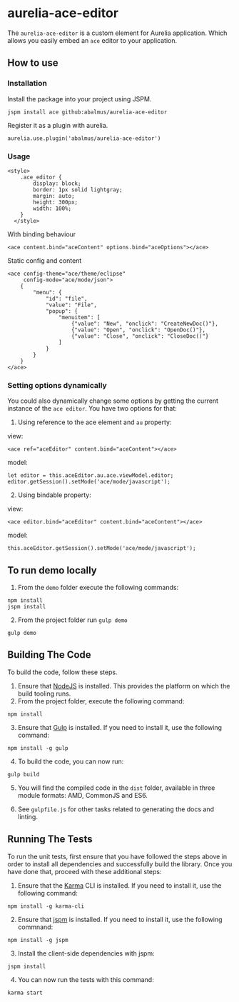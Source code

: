 # aurelia-ace-editor

The `aurelia-ace-editor` is a custom element for Aurelia application. Which allows you easily embed an `ace` editor to your application.

## How to use

### Installation

Install the package into your project using JSPM.

```
jspm install ace github:abalmus/aurelia-ace-editor
```

Register it as a plugin with aurelia.

```
aurelia.use.plugin('abalmus/aurelia-ace-editor')
```

### Usage
```
<style>
    .ace_editor {
        display: block;
        border: 1px solid lightgray;
        margin: auto;
        height: 300px;
        width: 100%;
    }
  </style>
```

With binding behaviour
```
<ace content.bind="aceContent" options.bind="aceOptions"></ace>
```

Static config and content
```
<ace config-theme="ace/theme/eclipse"
     config-mode="ace/mode/json">
    {
        "menu": {
            "id": "file",
            "value": "File",
            "popup": {
                "menuitem": [
                    {"value": "New", "onclick": "CreateNewDoc()"},
                    {"value": "Open", "onclick": "OpenDoc()"},
                    {"value": "Close", "onclick": "CloseDoc()"}
                ]
            }
        }
    }
</ace>
```

### Setting options dynamically 
You could also dynamically  change some options by getting the current instance of the `ace editor`. 
You have two options for that:

1. Using reference to the ace element and `au` property:
  
  view:
  ```
  <ace ref="aceEditor" content.bind="aceContent"></ace>
  ```
  
  model:
  ```
  let editor = this.aceEditor.au.ace.viewModel.editor;
  editor.getSession().setMode('ace/mode/javascript');
  ```

2. Using bindable property:
  
  view:
  ```
  <ace editor.bind="aceEditor" content.bind="aceContent"></ace>
  ```
  
  model:
  ```
  this.aceEditor.getSession().setMode('ace/mode/javascript');
  ```

## To run demo locally 

1. From  the `demo` folder execute the following commands:
```
npm install
jspm install
```
2. From the project folder run `gulp demo`

```
gulp demo
```

## Building The Code

To build the code, follow these steps.

1. Ensure that [NodeJS](http://nodejs.org/) is installed. This provides the platform on which the build tooling runs.
2. From the project folder, execute the following command:

  ```shell
  npm install
  ```
3. Ensure that [Gulp](http://gulpjs.com/) is installed. If you need to install it, use the following command:

  ```shell
  npm install -g gulp
  ```
4. To build the code, you can now run:

  ```shell
  gulp build
  ```
5. You will find the compiled code in the `dist` folder, available in three module formats: AMD, CommonJS and ES6.

6. See `gulpfile.js` for other tasks related to generating the docs and linting.

## Running The Tests

To run the unit tests, first ensure that you have followed the steps above in order to install all dependencies and successfully build the library. Once you have done that, proceed with these additional steps:

1. Ensure that the [Karma](http://karma-runner.github.io/) CLI is installed. If you need to install it, use the following command:

  ```shell
  npm install -g karma-cli
  ```
2. Ensure that [jspm](http://jspm.io/) is installed. If you need to install it, use the following commnand:

  ```shell
  npm install -g jspm
  ```
3. Install the client-side dependencies with jspm:

  ```shell
  jspm install
  ```

4. You can now run the tests with this command:

  ```shell
  karma start
  ```
